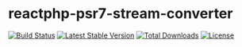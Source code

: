 # reactphp-psr7-stream-converter

[![Build Status](https://travis-ci.org/WyriHaximus/reactphp-psr7-stream-converter.png)](https://travis-ci.org/WyriHaximus/reactphp-psr7-stream-converter)
[![Latest Stable Version](https://poser.pugx.org/WyriHaximus/react-psr7-stream-converter/v/stable.png)](https://packagist.org/packages/WyriHaximus/react-psr7-stream-converter)
[![Total Downloads](https://poser.pugx.org/WyriHaximus/react-psr7-stream-converter/downloads.png)](https://packagist.org/packages/WyriHaximus/react-psr7-stream-converter)
[![License](https://poser.pugx.org/wyrihaximus/react-psr7-stream-converter/license.png)](https://packagist.org/packages/wyrihaximus/react-psr7-stream-converter)
